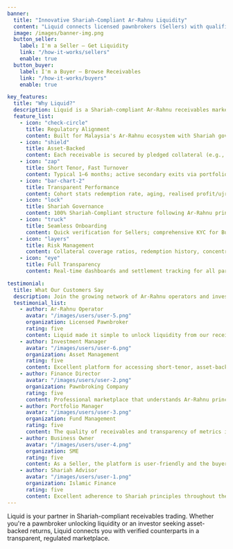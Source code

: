 ```yaml
---
banner:
  title: "Innovative Shariah-Compliant Ar-Rahnu Liquidity"
  content: "Liquid connects licensed pawnbrokers (Sellers) with qualified Buyers to trade Shariah-compliant Ar-Rahnu receivables. Asset-backed, short-tenor, transparent."
  image: /images/banner-img.png
  button_seller:
    label: I'm a Seller – Get Liquidity
    link: "/how-it-works/sellers"
    enable: true
  button_buyer:
    label: I'm a Buyer – Browse Receivables
    link: "/how-it-works/buyers"
    enable: true

key_features:
  title: "Why Liquid?"
  description: Liquid is a Shariah-compliant Ar-Rahnu receivables marketplace built for Malaysia's ecosystem with regulatory alignment, asset-backing, and transparent performance.
  feature_list:
    - icon: "check-circle"
      title: Regulatory Alignment
      content: Built for Malaysia's Ar-Rahnu ecosystem with Shariah governance and audit trail.
    - icon: "shield"
      title: Asset-Backed
      content: Each receivable is secured by pledged collateral (e.g., gold).
    - icon: "zap"
      title: Short Tenor, Fast Turnover
      content: Typical 1–6 months; active secondary exits via portfolio settlement.
    - icon: "bar-chart-2"
      title: Transparent Performance
      content: Cohort stats redemption rate, aging, realised profit/ujrah.
    - icon: "lock"
      title: Shariah Governance
      content: 100% Shariah-Compliant structure following Ar-Rahnu principles.
    - icon: "truck"
      title: Seamless Onboarding
      content: Quick verification for Sellers; comprehensive KYC for Buyers.
    - icon: "layers"
      title: Risk Management
      content: Collateral coverage ratios, redemption history, concentration limits.
    - icon: "eye"
      title: Full Transparency
      content: Real-time dashboards and settlement tracking for all participants.

testimonial:
  title: What Our Customers Say
  description: Join the growing network of Ar-Rahnu operators and investors using Liquid.
  testimonial_list:
    - author: Ar-Rahnu Operator
      avatar: "/images/users/user-5.png"
      organization: Licensed Pawnbroker
      rating: five
      content: Liquid made it simple to unlock liquidity from our receivables portfolio. The process was transparent and funds came quickly.
    - author: Investment Manager
      avatar: "/images/users/user-6.png"
      organization: Asset Management
      rating: five
      content: Excellent platform for accessing short-tenor, asset-backed receivables. Real-time data and transparent reporting.
    - author: Finance Director
      avatar: "/images/users/user-2.png"
      organization: Pawnbroking Company
      rating: five
      content: Professional marketplace that understands Ar-Rahnu principles. Highly recommended for liquidity management.
    - author: Portfolio Manager
      avatar: "/images/users/user-3.png"
      organization: Fund Management
      rating: five
      content: The quality of receivables and transparency of metrics is impressive. Solid investment platform.
    - author: Business Owner
      avatar: "/images/users/user-4.png"
      organization: SME
      rating: five
      content: As a Seller, the platform is user-friendly and the buyer pool is qualified and professional.
    - author: Shariah Advisor
      avatar: "/images/users/user-1.png"
      organization: Islamic Finance
      rating: five
      content: Excellent adherence to Shariah principles throughout the platform. Fully compliant structure.
---
```


Liquid is your partner in Shariah-compliant receivables trading. Whether you're a pawnbroker unlocking liquidity or an investor seeking asset-backed returns, Liquid connects you with verified counterparts in a transparent, regulated marketplace.
